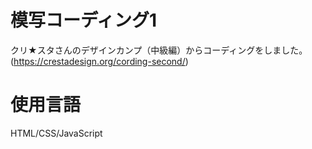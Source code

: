 # 模写コーディング1
クリ★スタさんのデザインカンプ（中級編）からコーディングをしました。
(https://crestadesign.org/cording-second/)

# 使用言語
HTML/CSS/JavaScript
